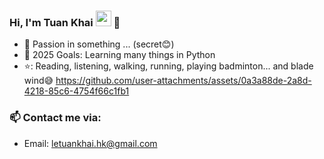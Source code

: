 ### Hi, I'm Tuan Khai <img src="https://media.giphy.com/media/hvRJCLFzcasrR4ia7z/giphy.gif" width="25px"> 🌻  


- 🔭 Passion in something ... (secret😊)
- 💪 2025 Goals: Learning many things in Python
- ⭐: Reading, listening, walking, running, playing badminton... and blade wind😅
https://github.com/user-attachments/assets/0a3a88de-2a8d-4218-85c6-4754f66c1fb1

### 📫 Contact me via:
- Email: letuankhai.hk@gmail.com

